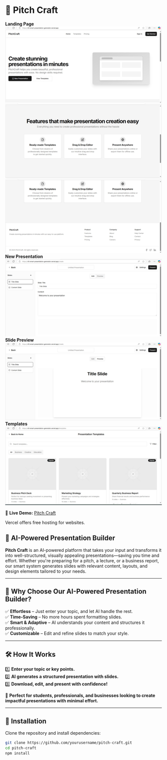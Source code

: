 # 🚀 Pitch Craft  
**Landing Page**
![image alt](https://github.com/Disha-DD/Project-1/blob/e6034db3ddaa34afb431788632235ae017d7a498/image%201.jpg)
![image alt](https://github.com/Disha-DD/Project-1/blob/e6034db3ddaa34afb431788632235ae017d7a498/image%202.jpg)
![image alt](https://github.com/Disha-DD/Project-1/blob/e6034db3ddaa34afb431788632235ae017d7a498/image%203.jpg)
**New Presentation**
![image alt](https://github.com/Disha-DD/Project-1/blob/e6034db3ddaa34afb431788632235ae017d7a498/image%204.jpg)
**Slide Preview**
![image alt](https://github.com/Disha-DD/Project-1/blob/e6034db3ddaa34afb431788632235ae017d7a498/image%205.jpg)
**Templates**
![image alt](https://github.com/Disha-DD/Project-1/blob/e6034db3ddaa34afb431788632235ae017d7a498/image%206.jpg)

🔗 **Live Demo:** [Pitch Craft](https://v0-smart-presentation-generator.vercel.app/)  

Vercel offers free hosting for websites.

## 📢 AI-Powered Presentation Builder  

**Pitch Craft** is an AI-powered platform that takes your input and transforms it into well-structured, visually appealing presentations—saving you time and effort. Whether you're preparing for a pitch, a lecture, or a business report, our smart system generates slides with relevant content, layouts, and design elements tailored to your needs.  

---

## 🎯 Why Choose Our AI-Powered Presentation Builder?  

✅ **Effortless** – Just enter your topic, and let AI handle the rest.  
✅ **Time-Saving** – No more hours spent formatting slides.  
✅ **Smart & Adaptive** – AI understands your content and structures it professionally.  
✅ **Customizable** – Edit and refine slides to match your style.  

---

## 🛠 How It Works  

1️⃣ **Enter your topic or key points.**  
2️⃣ **AI generates a structured presentation with slides.**  
3️⃣ **Download, edit, and present with confidence!**  

🚀 **Perfect for students, professionals, and businesses looking to create impactful presentations with minimal effort.**  

---

## 📌 Installation  

Clone the repository and install dependencies:  

```bash
git clone https://github.com/yourusername/pitch-craft.git
cd pitch-craft
npm install
